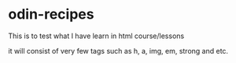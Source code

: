 # odin-recipes

This is to test what I have learn in html course/lessons

it will consist of very few tags such as h, a, img, em, strong and etc.